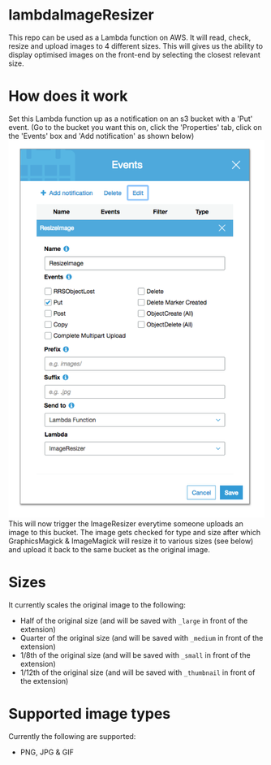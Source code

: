 # lambdaImageResizer

This repo can be used as a Lambda function on AWS. 
It will read, check, resize and upload images to 4 different sizes.
This will gives us the ability to display optimised images on the front-end by selecting the closest relevant size.

# How does it work
Set this Lambda function up as a notification on an s3 bucket with a 'Put' event.
(Go to the bucket you want this on, click the 'Properties' tab, click on the 'Events' box and 'Add notification' as shown below)
![Screenshot](screenshot.png)
This will now trigger the ImageResizer everytime someone uploads an image to this bucket.
The image gets checked for type and size after which GraphicsMagick & ImageMagick will resize it to various sizes (see below) and upload it back to the same bucket as the original image.

# Sizes
It currently scales the original image to the following:
- Half of the original size (and will be saved with `_large` in front of the extension)
- Quarter of the original size (and will be saved with `_medium` in front of the extension)
- 1/8th of the original size (and will be saved with `_small` in front of the extension)
- 1/12th of the original size (and will be saved with `_thumbnail` in front of the extension)

# Supported image types
Currently the following are supported:
- PNG, JPG & GIF
